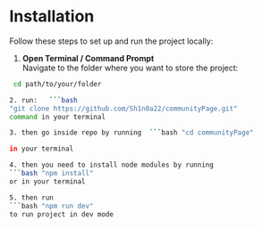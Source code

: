 # Installation

Follow these steps to set up and run the project locally:

1. **Open Terminal / Command Prompt**  
   Navigate to the folder where you want to store the project:  
  ```bash
   cd path/to/your/folder

2. run:   ```bash  
"git clone https://github.com/Sh1n0a22/communityPage.git"
command in your terminal 

3. then go inside repo by running  ```bash "cd communityPage"

 in your terminal

4. then you need to install node modules by running
 ```bash "npm install"
or in your terminal

5. then run 
```bash "npm run dev" 
to run project in dev mode